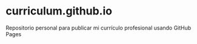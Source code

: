# curriculum.github.io
Repositorio personal para publicar mi currículo profesional usando GitHub Pages
